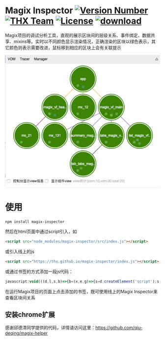 # Magix Inspector [![Version Number](https://img.shields.io/npm/v/magix-inspector.svg)](https://github.com/thx/magix-inspector/ "Version Number") [![THX Team](https://img.shields.io/badge/team-THX-green.svg)](https://thx.github.io/ "THX Team") [![License](https://img.shields.io/badge/license-MIT-orange.svg)](https://opensource.org/licenses/MIT "License") [![download](https://img.shields.io/npm/dm/magix-inspector.svg)](https://www.npmjs.com/package/magix-inspector)

Magix项目的调试分析工具，直观的展示区块间的层级关系、事件绑定、数据共享、mixins等。实时以不同颜色显示渲染情况，正确渲染的区块以绿色表示，其它颜色则表示需要改进，鼠标移到相应的区块上会有关联提示

![magix](magix.gif)

# 使用

`npm install magix-inspector`

然后在html页面中通过script引入，如

```html
<script src="node_modules/magix-inspector/src/index.js"></script>
```

或引入线上的js

```html
<script src="https://thx.github.io/magix-inspector/index.js"></script>
```


或通过书签的方式添加一段js代码：

```js
javascript:void(((d,l,s,b)=>{b=(x,e,g)=>{s=d.createElement('script');s.src=l.pop();g=()=>{clearTimeout(x)};e=()=>{g();if(l.length)b();else alert('load magix inspector error')};s.onerror=e;s.onload=g;x=setTimeout(b,5e3);s.charset='utf-8';d.body.appendChild(s)};b()})(document,['https://thx.github.io/magix-inspector/index.js','https://unpkg.com/magix-inspector@latest/build/index.js','https://unpkg.alibaba-inc.com/magix-inspector@latest/build/index.js','https://cdn.jsdelivr.net/npm/magix-inspector@latest/build/index.js']))
```

在运行Magix项目的页面上点击添加的书签，既可使用线上的Magix Inspector来查看区块间关系

## 安装chrome扩展

感谢邱德清同学提供的代码，详情请访问这里：https://github.com/qiu-deqing/magix-helper
